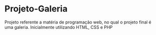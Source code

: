 # Projeto-Galeria
Projeto referente a matéria de programação web, no qual o projeto final é uma galeria. Inicialmente utilizando HTML, CSS e PHP
